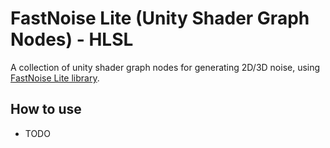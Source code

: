 
# FastNoise Lite (Unity Shader Graph Nodes) - HLSL

A collection of unity shader graph nodes for generating 2D/3D noise, using [FastNoise Lite library](https://auburn.github.io/FastNoiseLite).

## How to use

- TODO
